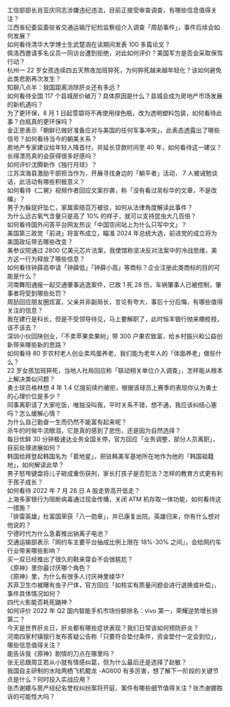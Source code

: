 工信部部长肖亚庆同志涉嫌违纪违法，目前正接受审查调查，有哪些信息值得关注？  
江西省纪委监委驻省交通运输厅纪检监察组介入调查「周劼事件」，事件后续会如何发展？  
如何看待清华大学博士生武楚涵在读期间发表 100 多篇论文？  
佩洛西邀请多名议员一同访台遭到拒绝，对此如何评价？美国军方是否会采取保驾行动？  
杭州一 22 岁女孩连续四五天熬夜加班猝死，为何猝死越来越年轻化？该如何避免此类悲剧再次发生？  
知聊八点半：我国距离消除肝炎还有多远？  
如何看待全国 117 个县城房价破万？具体原因是什么？县城会成为房地产市场发展的新机遇吗？  
为了更环保，8 月 1 日起雪碧将不再使用绿色瓶，改为透明塑料包装，如何看待此事？白瓶真的更环保吗？  
金正恩表示「朝鲜已做好准备应对与美国的任何军事冲突」，此表态透露出了哪些信号？如何看待当今的朝美关系？  
房地产专家建议给年轻人降首付，并延长贷款时间至 40 年，如何看待这一建议？  
长得漂亮真的会获得很多好感吗？  
如何评价沈腾新作《独行月球》？  
江苏滨海县激励干部担当作为，开展寻找身边的「躺平者」活动， 7 人被诫勉谈话，此活动有哪些积极意义？  
如何看待《二舅》视频作者回应文案抄袭，称「没有看过吴标华的文章，不是改编」？  
男子为躲捉奸坠亡，家属索赔百万被驳，如何从法律角度解读此事件？  
为什么远古氧气含量只是高了 10% 的样子，就可以支持昆虫大几百倍？  
如何看待国外问答平台网友热议「中国空间站上为什么只写中文」？  
美国第三政党「前进」将宣布成立，瞄准 2024 年总统大选，前进党的成立将为美国政坛带去哪些改变？  
美参议院通过 2800 亿美元芯片法案，我使馆称坚决反对法案中的冷战思维，美方这一行为释放了哪些信息？  
如何看待钟薛高申请「钟薛低」「钟薛小高」等商标？企业注册此类商标的目的可能是什么？  
河南舞阳通报一起交通肇事逃逸案件，已致 1 死 28 伤，车祸肇事人已被控制，肇事者将受到哪些处罚？  
周劼回应朋友圈炫富，父亲并非副局长，言论有夸大，事后十分后悔，有哪些值得关注的信息？  
我在建行是科长，但是不受领导待见，马上要解职了，此时恒丰银行抛来橄榄枝，该不该去？  
深圳小伙回陕创业，「不卖苹果卖果树」带 300 户果农致富，给乡村振兴和公益创新带来哪些新的思路？  
如何看待 80 岁农村老人创业卖鸡蛋养老，我们能为老年人的「体面养老」做些什么？  
22 岁女孩加班猝死，当地人社局回应称「联动相关单位介入调查」，怎样能从根本上解决类似问题？  
勇士球员格林想 4 年 1.4 亿提前续约被拒，根据该球员上赛季的表现你认为勇士的心理价位是多少？  
同事离职请了大家吃饭，唯独没叫我，平时关系不错，想不通，我应该纠结心塞吗？怎么缓解心情？  
为什么自己勤奋一生而仍然不能富有起来呢？  
杀牛的时候牛流眼泪，它是真的感到了悲伤，还是因为自然选择？  
每日优鲜 30 分钟极速达业务全国关停，官方回应「业务调整，部分人员离职」，目前处理进展如何？  
韩国给拜登起韩国名为「裵地星」，把驻韩美军基地所在地作为他的「韩国祖籍地」，如何解读此举？  
男子怒甩键盘将儿子砸成重伤获刑，家长打孩子是否犯法？怎样的教育方式更有利于孩子成长？  
如何看待 2022 年 7 月 28 日 A 股走势高开低走？  
上海多家银行为阻断病毒通过现金传播，关闭 ATM 机存取一体功能，如何看待这一措施？  
「排雷英雄」杜富国荣获「八一勋章」，并已康复出院。英雄归来，你有什么想对他说的？  
宁德时代为什么急着推出钠离子电池？  
交通运输部表示「网约车主要平台抽成比例上限在 18%-30% 之间」，会给网约车行业带来哪些影响？  
买一双已经推出了很久的鞋来穿会不会很尴尬？  
《原神》里你最讨厌哪个角色？  
《原神》里，为什么有很多人讨厌神里绫华?  
苏菲卫生巾被曝有虫子尸体，官方回应「如核实有质量问题会进行退换或补偿」，事件具体情况如何？  
四代火影能否耗死鼬神？  
如何评价 2022 年 Q2 国内智能手机市场份额排名：vivo 第一，荣耀逆势增长排第二？  
今天是世界肝炎日，肝炎都有哪些症状表现？我们日常该如何预防肝炎？  
河南四家村镇银行发布答疑公告称「只要符合垫付条件，资金垫付一定会到位」，哪些信息值得关注？  
能告诉我《原神》剧情的刀点在哪里吗？  
张无忌跟周芷若从小就有情感纠葛，但为什么最后还是选择了赵敏？  
我国自主研制的水陆两栖飞机鲲龙 -AG600 有多厉害，想了解下一阶段的关键节点是什么？何时投入实战应用？  
张杰谢娜与房产经纪名誉权纠纷案将开庭，案件有哪些细节值得关注？张杰谢娜胜诉的可能性大吗？  
